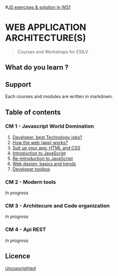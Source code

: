 #[JS exercises & solution in WS1](WS1)

# WEB APPLICATION ARCHITECTURE(S)

> Courses and Workshops for ESILV

## What do you learn ?

## Support

Each courses and modules are written in markdown.

## Table of contents

### CM 1 - Javascript World Domination

1. [Developer, best Technology jobs?](CM1/developer-best-technology-jobs.md)
1. [How the web (app) works?](CM1/how-web-app-works.md)
1. [Suit up your app: HTML and CSS](CM1/suit-up-your-app.md)
1. [Introduction to JavaScript](CM1/introduction-to-js.md)
1. [Re-introduction to JavaScript](CM1/re-introduction-to-js.md)
1. [Web design: basics and trends](CM1/web-design-basics-trends.md)
1. [Developer toolbox](CM1/developer-toolbox.md)

### CM 2 - Modern tools

*In progress*

### CM 3 - Architecure and Code organization

*In progress*

### CM 4 - Api REST

*In progress*

## Licence

[Uncopyrighted](http://zenhabits.net/uncopyright/)
